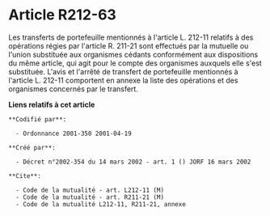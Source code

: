 # Article R212-63

Les transferts de portefeuille mentionnés à l'article L. 212-11 relatifs à des opérations régies par l'article R. 211-21 sont
effectués par la mutuelle ou l'union substituée aux organismes cédants conformément aux dispositions du même article, qui
agit pour le compte des organismes auxquels elle s'est substituée. L'avis et l'arrêté de transfert de portefeuille mentionnés
à l'article L. 212-11 comportent en annexe la liste des opérations et des organismes concernés par le transfert.

**Liens relatifs à cet article**

	**Codifié par**:

	  - Ordonnance 2001-350 2001-04-19

	**Créé par**:

	  - Décret n°2002-354 du 14 mars 2002 - art. 1 () JORF 16 mars 2002

	**Cite**:

	  - Code de la mutualité - art. L212-11 (M)
	  - Code de la mutualité - art. R211-21 (M)
	  - Code de la mutualité L212-11, R211-21, annexe

